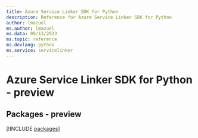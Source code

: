 ```yaml
---
title: Azure Service Linker SDK for Python
description: Reference for Azure Service Linker SDK for Python
author: lmazuel
ms.author: lmazuel
ms.data: 09/13/2023
ms.topic: reference
ms.devlang: python
ms.service: servicelinker
---
```

# Azure Service Linker SDK for Python - preview
## Packages - preview
[!INCLUDE [packages](service-linker-index.md)]